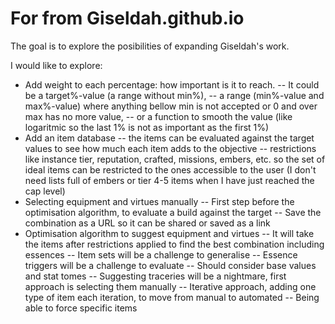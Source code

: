 # For from Giseldah.github.io

The goal is to explore the posibilities of expanding Giseldah's work.

I would like to explore:
- Add weight to each percentage: how important is it to reach.
-- It could be a target%-value (a range without min%),
-- a range (min%-value and max%-value) where anything bellow min is not accepted or 0 and over max has no more value,
-- or a function to smooth the value (like logaritmic so the last 1% is not as important as the first 1%)
- Add an item database
-- the items can be evaluated against the target values to see how much each item adds to the objective
-- restrictions like instance tier, reputation, crafted, missions, embers, etc. so the set of ideal items can be restricted to the ones accessible to the user (I don't need lists full of embers or tier 4-5 items when I have just reached the cap level)
- Selecting equipment and virtues manually
-- First step before the optimisation algorithm, to evaluate a build against the target
-- Save the combination as a URL so it can be shared or saved as a link
- Optimisation algorithm to suggest equipment and virtues
-- It will take the items after restrictions applied to find the best combination including essences
-- Item sets will be a challenge to generalise
-- Essence triggers will be a challenge to evaluate
-- Should consider base values and stat tomes
-- Suggesting traceries will be a nightmare, first approach is selecting them manually
-- Iterative approach, adding one type of item each iteration, to move from manual to automated
-- Being able to force specific items
